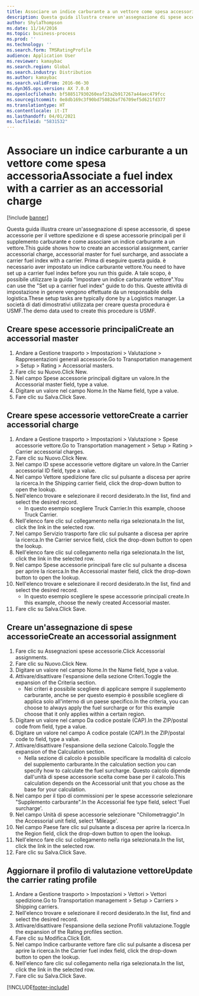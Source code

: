 ```yaml
---
title: Associare un indice carburante a un vettore come spesa accessoria
description: Questa guida illustra creare un'assegnazione di spese accessorie, di spese accessorie per il vettore spedizione e di spese accessorie principali per il supplemento carburante e come associare un indice carburante a un vettore.
author: ShylaThompson
ms.date: 11/14/2016
ms.topic: business-process
ms.prod: ''
ms.technology: ''
ms.search.form: TMSRatingProfile
audience: Application User
ms.reviewer: kamaybac
ms.search.region: Global
ms.search.industry: Distribution
ms.author: kamaybac
ms.search.validFrom: 2016-06-30
ms.dyn365.ops.version: AX 7.0.0
ms.openlocfilehash: bf588517930260eaf23a2b917267a44aec479fcc
ms.sourcegitcommit: 0e8db169c3f90bd750826af76709ef5d621fd377
ms.translationtype: HT
ms.contentlocale: it-IT
ms.lasthandoff: 04/01/2021
ms.locfileid: "5831532"
---
```

# <a name="associate-a-fuel-index-with-a-carrier-as-an-accessorial-charge"></a><span data-ttu-id="8fd90-103">Associare un indice carburante a un vettore come spesa accessoria</span><span class="sxs-lookup"><span data-stu-id="8fd90-103">Associate a fuel index with a carrier as an accessorial charge</span></span>

[!include [banner](../../includes/banner.md)]

<span data-ttu-id="8fd90-104">Questa guida illustra creare un'assegnazione di spese accessorie, di spese accessorie per il vettore spedizione e di spese accessorie principali per il supplemento carburante e come associare un indice carburante a un vettore.</span><span class="sxs-lookup"><span data-stu-id="8fd90-104">This guide shows how to create an accessorial assignment, carrier accessorial charge, accessorial master for fuel surcharge, and associate a carrier fuel index with a carrier.</span></span> <span data-ttu-id="8fd90-105">Prima di eseguire questa guida. è necessario aver impostato un indice carburante vettore.</span><span class="sxs-lookup"><span data-stu-id="8fd90-105">You need to have set up a carrier fuel index before you run this guide.</span></span> <span data-ttu-id="8fd90-106">A tale scopo, è possibile utilizzare la guida "Impostare un indice carburante vettore".</span><span class="sxs-lookup"><span data-stu-id="8fd90-106">You can use the "Set up a carrier fuel index" guide to do this.</span></span> <span data-ttu-id="8fd90-107">Queste attività di impostazione in genere vengono effettuate da un responsabile della logistica.</span><span class="sxs-lookup"><span data-stu-id="8fd90-107">These setup tasks are typically done by a Logistics manager.</span></span> <span data-ttu-id="8fd90-108">La società di dati dimostrativi utilizzata per creare questa procedura è USMF.</span><span class="sxs-lookup"><span data-stu-id="8fd90-108">The demo data used to create this procedure is USMF.</span></span>


## <a name="create-an-accessorial-master"></a><span data-ttu-id="8fd90-109">Creare spese accessorie principali</span><span class="sxs-lookup"><span data-stu-id="8fd90-109">Create an accessorial master</span></span>
1. <span data-ttu-id="8fd90-110">Andare a Gestione trasporto > Impostazioni > Valutazione > Rappresentazioni generali accessorie.</span><span class="sxs-lookup"><span data-stu-id="8fd90-110">Go to Transportation management > Setup > Rating > Accessorial masters.</span></span>
2. <span data-ttu-id="8fd90-111">Fare clic su Nuovo.</span><span class="sxs-lookup"><span data-stu-id="8fd90-111">Click New.</span></span>
3. <span data-ttu-id="8fd90-112">Nel campo Spese accessorie principali digitare un valore.</span><span class="sxs-lookup"><span data-stu-id="8fd90-112">In the Accessorial master field, type a value.</span></span>
4. <span data-ttu-id="8fd90-113">Digitare un valore nel campo Nome.</span><span class="sxs-lookup"><span data-stu-id="8fd90-113">In the Name field, type a value.</span></span>
5. <span data-ttu-id="8fd90-114">Fare clic su Salva.</span><span class="sxs-lookup"><span data-stu-id="8fd90-114">Click Save.</span></span>

## <a name="create-a-carrier-accessorial-charge"></a><span data-ttu-id="8fd90-115">Creare spese accessorie vettore</span><span class="sxs-lookup"><span data-stu-id="8fd90-115">Create a carrier accessorial charge</span></span>
1. <span data-ttu-id="8fd90-116">Andare a Gestione trasporto > Impostazioni > Valutazione > Spese accessorie vettore.</span><span class="sxs-lookup"><span data-stu-id="8fd90-116">Go to Transportation management > Setup > Rating > Carrier accessorial charges.</span></span>
2. <span data-ttu-id="8fd90-117">Fare clic su Nuovo.</span><span class="sxs-lookup"><span data-stu-id="8fd90-117">Click New.</span></span>
3. <span data-ttu-id="8fd90-118">Nel campo ID spese accessorie vettore digitare un valore.</span><span class="sxs-lookup"><span data-stu-id="8fd90-118">In the Carrier accessorial ID field, type a value.</span></span>
4. <span data-ttu-id="8fd90-119">Nel campo Vettore spedizione fare clic sul pulsante a discesa per aprire la ricerca.</span><span class="sxs-lookup"><span data-stu-id="8fd90-119">In the Shipping carrier field, click the drop-down button to open the lookup.</span></span>
5. <span data-ttu-id="8fd90-120">Nell'elenco trovare e selezionare il record desiderato.</span><span class="sxs-lookup"><span data-stu-id="8fd90-120">In the list, find and select the desired record.</span></span>
    * <span data-ttu-id="8fd90-121">In questo esempio scegliere Truck Carrier.</span><span class="sxs-lookup"><span data-stu-id="8fd90-121">In this example, choose Truck Carrier.</span></span>  
6. <span data-ttu-id="8fd90-122">Nell'elenco fare clic sul collegamento nella riga selezionata.</span><span class="sxs-lookup"><span data-stu-id="8fd90-122">In the list, click the link in the selected row.</span></span>
7. <span data-ttu-id="8fd90-123">Nel campo Servizio trasporto fare clic sul pulsante a discesa per aprire la ricerca.</span><span class="sxs-lookup"><span data-stu-id="8fd90-123">In the Carrier service field, click the drop-down button to open the lookup.</span></span>
8. <span data-ttu-id="8fd90-124">Nell'elenco fare clic sul collegamento nella riga selezionata.</span><span class="sxs-lookup"><span data-stu-id="8fd90-124">In the list, click the link in the selected row.</span></span>
9. <span data-ttu-id="8fd90-125">Nel campo Spese accessorie principali fare clic sul pulsante a discesa per aprire la ricerca.</span><span class="sxs-lookup"><span data-stu-id="8fd90-125">In the Accessorial master field, click the drop-down button to open the lookup.</span></span>
10. <span data-ttu-id="8fd90-126">Nell'elenco trovare e selezionare il record desiderato.</span><span class="sxs-lookup"><span data-stu-id="8fd90-126">In the list, find and select the desired record.</span></span>
    * <span data-ttu-id="8fd90-127">In questo esempio scegliere le spese accessorie principali create.</span><span class="sxs-lookup"><span data-stu-id="8fd90-127">In this example, choose the newly created Accessorial master.</span></span>  
11. <span data-ttu-id="8fd90-128">Fare clic su Salva.</span><span class="sxs-lookup"><span data-stu-id="8fd90-128">Click Save.</span></span>

## <a name="create-an-accessorial-assignment"></a><span data-ttu-id="8fd90-129">Creare un'assegnazione di spese accessorie</span><span class="sxs-lookup"><span data-stu-id="8fd90-129">Create an accessorial assignment</span></span>
1. <span data-ttu-id="8fd90-130">Fare clic su Assegnazioni spese accessorie.</span><span class="sxs-lookup"><span data-stu-id="8fd90-130">Click Accessorial assignments.</span></span>
2. <span data-ttu-id="8fd90-131">Fare clic su Nuovo.</span><span class="sxs-lookup"><span data-stu-id="8fd90-131">Click New.</span></span>
3. <span data-ttu-id="8fd90-132">Digitare un valore nel campo Nome.</span><span class="sxs-lookup"><span data-stu-id="8fd90-132">In the Name field, type a value.</span></span>
4. <span data-ttu-id="8fd90-133">Attivare/disattivare l'espansione della sezione Criteri.</span><span class="sxs-lookup"><span data-stu-id="8fd90-133">Toggle the expansion of the Criteria section.</span></span>
    * <span data-ttu-id="8fd90-134">Nei criteri è possibile scegliere di applicare sempre il supplemento carburante, anche se per questo esempio è possibile scegliere di applica solo all'interno di un paese specifico.</span><span class="sxs-lookup"><span data-stu-id="8fd90-134">In the criteria, you can choose to always apply the fuel surcharge or for this example choose that it only applies within a certain region.</span></span>  
5. <span data-ttu-id="8fd90-135">Digitare un valore nel campo Da codice postale (CAP).</span><span class="sxs-lookup"><span data-stu-id="8fd90-135">In the ZIP/postal code from field, type a value.</span></span>
6. <span data-ttu-id="8fd90-136">Digitare un valore nel campo A codice postale (CAP).</span><span class="sxs-lookup"><span data-stu-id="8fd90-136">In the ZIP/postal code to field, type a value.</span></span>
7. <span data-ttu-id="8fd90-137">Attivare/disattivare l'espansione della sezione Calcolo.</span><span class="sxs-lookup"><span data-stu-id="8fd90-137">Toggle the expansion of the Calculation section.</span></span>
    * <span data-ttu-id="8fd90-138">Nella sezione di calcolo è possibile specificare la modalità di calcolo del supplemento carburante.</span><span class="sxs-lookup"><span data-stu-id="8fd90-138">In the calculation section you can specify how to calculate the fuel surcharge.</span></span> <span data-ttu-id="8fd90-139">Questo calcolo dipende dall'unità di spese accessorie scelta come base per il calcolo.</span><span class="sxs-lookup"><span data-stu-id="8fd90-139">This calculation depends on the Accessorial unit that you chose as the base for your calculation.</span></span>  
8. <span data-ttu-id="8fd90-140">Nel campo per il tipo di commissioni per le spese accessorie selezionare "Supplemento carburante".</span><span class="sxs-lookup"><span data-stu-id="8fd90-140">In the Accessorial fee type field, select 'Fuel surcharge'.</span></span>
9. <span data-ttu-id="8fd90-141">Nel campo Unità di spese accessorie selezionare "Chilometraggio".</span><span class="sxs-lookup"><span data-stu-id="8fd90-141">In the Accessorial unit field, select 'Mileage'.</span></span>
10. <span data-ttu-id="8fd90-142">Nel campo Paese fare clic sul pulsante a discesa per aprire la ricerca.</span><span class="sxs-lookup"><span data-stu-id="8fd90-142">In the Region field, click the drop-down button to open the lookup.</span></span>
11. <span data-ttu-id="8fd90-143">Nell'elenco fare clic sul collegamento nella riga selezionata.</span><span class="sxs-lookup"><span data-stu-id="8fd90-143">In the list, click the link in the selected row.</span></span>
12. <span data-ttu-id="8fd90-144">Fare clic su Salva.</span><span class="sxs-lookup"><span data-stu-id="8fd90-144">Click Save.</span></span>

## <a name="update-the-carrier-rating-profile"></a><span data-ttu-id="8fd90-145">Aggiornare il profilo di valutazione vettore</span><span class="sxs-lookup"><span data-stu-id="8fd90-145">Update the carrier rating profile</span></span>
1. <span data-ttu-id="8fd90-146">Andare a Gestione trasporto > Impostazioni > Vettori > Vettori spedizione.</span><span class="sxs-lookup"><span data-stu-id="8fd90-146">Go to Transportation management > Setup > Carriers > Shipping carriers.</span></span>
2. <span data-ttu-id="8fd90-147">Nell'elenco trovare e selezionare il record desiderato.</span><span class="sxs-lookup"><span data-stu-id="8fd90-147">In the list, find and select the desired record.</span></span>
3. <span data-ttu-id="8fd90-148">Attivare/disattivare l'espansione della sezione Profili valutazione.</span><span class="sxs-lookup"><span data-stu-id="8fd90-148">Toggle the expansion of the Rating profiles section.</span></span>
4. <span data-ttu-id="8fd90-149">Fare clic su Modifica.</span><span class="sxs-lookup"><span data-stu-id="8fd90-149">Click Edit.</span></span>
5. <span data-ttu-id="8fd90-150">Nel campo Indice carburante vettore fare clic sul pulsante a discesa per aprire la ricerca.</span><span class="sxs-lookup"><span data-stu-id="8fd90-150">In the Carrier fuel index field, click the drop-down button to open the lookup.</span></span>
6. <span data-ttu-id="8fd90-151">Nell'elenco fare clic sul collegamento nella riga selezionata.</span><span class="sxs-lookup"><span data-stu-id="8fd90-151">In the list, click the link in the selected row.</span></span>
7. <span data-ttu-id="8fd90-152">Fare clic su Salva.</span><span class="sxs-lookup"><span data-stu-id="8fd90-152">Click Save.</span></span>



[!INCLUDE[footer-include](../../../includes/footer-banner.md)]